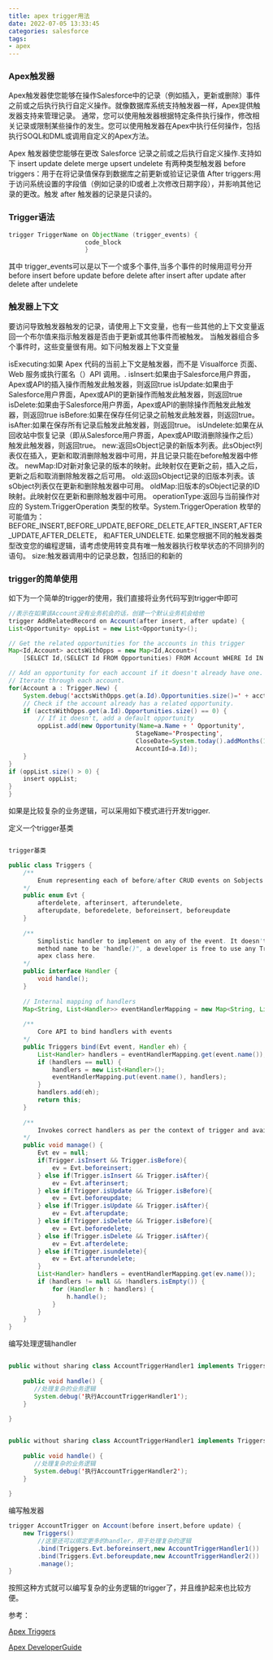 ```yaml
---
title: apex trigger用法
date: 2022-07-05 13:33:45
categories: salesforce
tags:
- apex
---
```


### Apex触发器

Apex触发器使您能够在操作Salesforce中的记录（例如插入，更新或删除）事件之前或之后执行执行自定义操作。就像数据库系统支持触发器一样，Apex提供触发器支持来管理记录。
通常，您可以使用触发器根据特定条件执行操作，修改相关记录或限制某些操作的发生。您可以使用触发器在Apex中执行任何操作，包括执行SOQL和DML或调用自定义的Apex方法。

Apex 触发器使您能够在更改 Salesforce 记录之前或之后执行自定义操作.支持如下
insert
update
delete
merge
upsert
undelete
有两种类型触发器
before triggers：用于在将记录值保存到数据库之前更新或验证记录值
After triggers:用于访问系统设置的字段值（例如记录的ID或者上次修改日期字段），并影响其他记录的更改。触发 after 触发器的记录是只读的。

### Trigger语法

```java
trigger TriggerName on ObjectName (trigger_events) {
                     code_block
                     }
```

其中 trigger_events可以是以下一个或多个事件,当多个事件的时候用逗号分开
before insert
before update
before delete
after insert
after update
after delete
after undelete

### 触发器上下文

要访问导致触发器触发的记录，请使用上下文变量，也有一些其他的上下文变量返回一个布尔值来指示触发器是否由于更新或其他事件而被触发。 当触发器组合多个事件时，这些变量很有用。如下问触发器上下文变量

isExecuting:如果 Apex 代码的当前上下文是触发器，而不是 Visualforce 页面、Web 服务或执行匿名（）API 调用。.
isInsert:如果由于Salesforce用户界面，Apex或API的插入操作而触发此触发器，则返回true
isUpdate:如果由于Salesforce用户界面，Apex或API的更新操作而触发此触发器，则返回true
isDelete:如果由于Salesforce用户界面，Apex或API的删除操作而触发此触发器，则返回true
isBefore:如果在保存任何记录之前触发此触发器，则返回true。
isAfter:如果在保存所有记录后触发此触发器，则返回true。
isUndelete:如果在从回收站中恢复记录（即从Salesforce用户界面，Apex或API取消删除操作之后）触发此触发器，则返回true。
new:返回sObject记录的新版本列表。此sObject列表仅在插入，更新和取消删除触发器中可用，并且记录只能在before触发器中修改。
newMap:ID对新对象记录的版本的映射。此映射仅在更新之前，插入之后，更新之后和取消删除触发器之后可用。
old:返回sObject记录的旧版本列表。该sObject列表仅在更新和删除触发器中可用。
oldMap:旧版本的sObject记录的ID映射。此映射仅在更新和删除触发器中可用。
operationType:返回与当前操作对应的 System.TriggerOperation 类型的枚举。System.TriggerOperation 枚举的可能值为：BEFORE_INSERT,BEFORE_UPDATE,BEFORE_DELETE,AFTER_INSERT,AFTER_UPDATE,AFTER_DELETE， 和AFTER_UNDELETE. 如果您根据不同的触发器类型改变您的编程逻辑，请考虑使用转变具有唯一触发器执行枚举状态的不同排列的语句。
size:触发器调用中的记录总数，包括旧的和新的

### trigger的简单使用

如下为一个简单的trigger的使用，我们直接将业务代码写到trigger中即可




	
```java
//表示在如果该Account没有业务机会的话，创建一个默认业务机会给他
trigger AddRelatedRecord on Account(after insert, after update) {
List<Opportunity> oppList = new List<Opportunity>();

// Get the related opportunities for the accounts in this trigger
Map<Id,Account> acctsWithOpps = new Map<Id,Account>(
    [SELECT Id,(SELECT Id FROM Opportunities) FROM Account WHERE Id IN :Trigger.New]);

// Add an opportunity for each account if it doesn't already have one.
// Iterate through each account.
for(Account a : Trigger.New) {
    System.debug('acctsWithOpps.get(a.Id).Opportunities.size()=' + acctsWithOpps.get(a.Id).Opportunities.size());
    // Check if the account already has a related opportunity.
    if (acctsWithOpps.get(a.Id).Opportunities.size() == 0) {
        // If it doesn't, add a default opportunity
        oppList.add(new Opportunity(Name=a.Name + ' Opportunity',
                                   StageName='Prospecting',
                                   CloseDate=System.today().addMonths(1),
                                   AccountId=a.Id));
    }           
}
if (oppList.size() > 0) {
    insert oppList;
}
}
```
如果是比较复杂的业务逻辑，可以采用如下模式进行开发trigger.

定义一个trigger基类

```java

trigger基类

public class Triggers {
    /**
        Enum representing each of before/after CRUD events on Sobjects
    */
    public enum Evt {
        afterdelete, afterinsert, afterundelete,
        afterupdate, beforedelete, beforeinsert, beforeupdate   
    }
    
    /**
        Simplistic handler to implement on any of the event. It doesn't requires or enforces any patter except the
        method name to be "handle()", a developer is free to use any Trigger context variable or reuse any other
        apex class here.
    */
    public interface Handler {
        void handle();          
    } 
    
    // Internal mapping of handlers
    Map<String, List<Handler>> eventHandlerMapping = new Map<String, List<Handler>>();
    
    /**
        Core API to bind handlers with events
    */
    public Triggers bind(Evt event, Handler eh) {
        List<Handler> handlers = eventHandlerMapping.get(event.name());
        if (handlers == null) {
            handlers = new List<Handler>();
            eventHandlerMapping.put(event.name(), handlers);
        }
        handlers.add(eh);
        return this;
    }
    
    /**
        Invokes correct handlers as per the context of trigger and available registered handlers
    */
    public void manage() {
        Evt ev = null;
        if(Trigger.isInsert && Trigger.isBefore){
            ev = Evt.beforeinsert;
        } else if(Trigger.isInsert && Trigger.isAfter){
            ev = Evt.afterinsert;
        } else if(Trigger.isUpdate && Trigger.isBefore){
            ev = Evt.beforeupdate;
        } else if(Trigger.isUpdate && Trigger.isAfter){
            ev = Evt.afterupdate;
        } else if(Trigger.isDelete && Trigger.isBefore){
            ev = Evt.beforedelete;
        } else if(Trigger.isDelete && Trigger.isAfter){
            ev = Evt.afterdelete;
        } else if(Trigger.isundelete){
            ev = Evt.afterundelete;             
        }
        List<Handler> handlers = eventHandlerMapping.get(ev.name());
        if (handlers != null && !handlers.isEmpty()) {
            for (Handler h : handlers) {
                h.handle();
            }
        }
    }
}
```

编写处理逻辑handler

```java

public without sharing class AccountTriggerHandler1 implements Triggers.Handler {
    
    public void handle() {
       //处理复杂的业务逻辑
	   System.debug('执行AccountTriggerHandler1');
    }
   
}
```

```java

public without sharing class AccountTriggerHandler1 implements Triggers.Handler {
    
    public void handle() {
       //处理复杂的业务逻辑
	   System.debug('执行AccountTriggerHandler2');
    }
   
}
```

编写触发器

```java
trigger AccountTrigger on Account(before insert,before update) {
    new Triggers()
		//这里还可以绑定更多的handler，用于处理复杂的逻辑
        .bind(Triggers.Evt.beforeinsert,new AccountTriggerHandler1())
        .bind(Triggers.Evt.beforeupdate,new AccountTriggerHandler2())
		.manage(); 
}
```

按照这种方式就可以编写复杂的业务逻辑的trigger了，并且维护起来也比较方便。

参考：

[Apex Triggers](https://trailhead.salesforce.com/content/learn/modules/apex_triggers)

 [Apex DeveloperGuide](https://developer.salesforce.com/docs/atlas.en-us.apexcode.meta/apexcode/apex_triggers.htm)